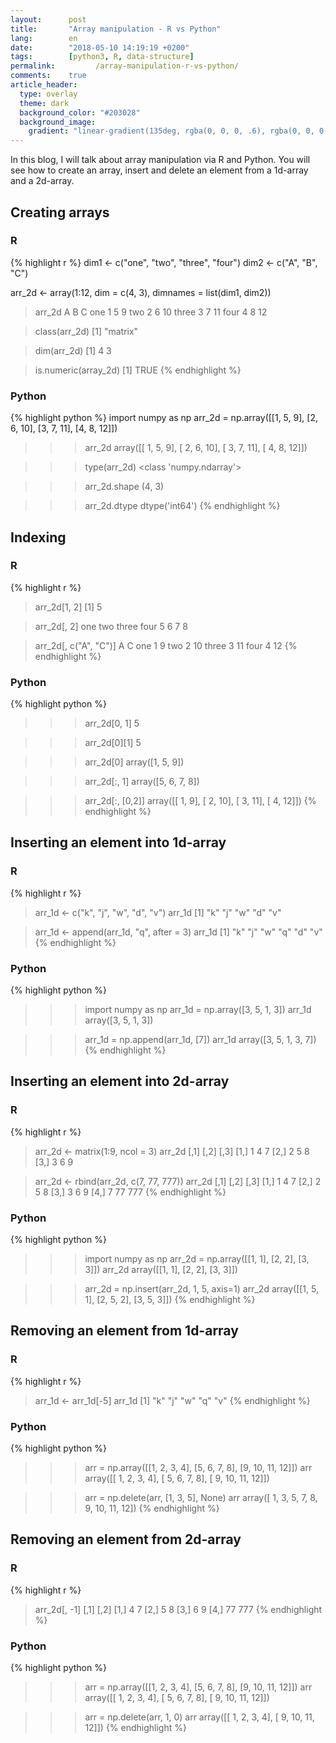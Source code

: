 ```yaml
---
layout:      post
title:       "Array manipulation - R vs Python"
lang:        en
date:        "2018-05-10 14:19:19 +0200"
tags:        [python3, R, data-structure]
permalink:         /array-manipulation-r-vs-python/
comments:    true
article_header:
  type: overlay
  theme: dark
  background_color: "#203028"
  background_image:
    gradient: "linear-gradient(135deg, rgba(0, 0, 0, .6), rgba(0, 0, 0, .4))"
---
```


In this blog, I will talk about array manipulation via R and Python. You will
see how to create an array, insert and delete an element from a 1d-array and a
2d-array.


## Creating arrays

### R
{% highlight r %}
dim1 <- c("one", "two", "three", "four")
dim2 <- c("A", "B", "C")

arr_2d <- array(1:12, dim = c(4, 3), dimnames = list(dim1, dim2))
> arr_2d
      A B  C
one   1 5  9
two   2 6 10
three 3 7 11
four  4 8 12

> class(arr_2d)
[1] "matrix"

> dim(arr_2d)
[1] 4 3

> is.numeric(array_2d)
[1] TRUE
{% endhighlight %}

### Python
{% highlight python %}
import numpy as np
arr_2d = np.array([[1, 5, 9], [2, 6, 10], [3, 7, 11], [4, 8, 12]])
>>> arr_2d
array([[ 1,  5,  9],
       [ 2,  6, 10],
       [ 3,  7, 11],
       [ 4,  8, 12]])

>>> type(arr_2d)
<class 'numpy.ndarray'>

>>> arr_2d.shape
(4, 3)

>>> arr_2d.dtype
dtype('int64')
{% endhighlight %}

## Indexing

### R
{% highlight r %}
> arr_2d[1, 2]
[1] 5

> arr_2d[, 2]
  one   two three  four 
    5     6     7     8 

> arr_2d[, c("A", "C")]
      A  C
one   1  9
two   2 10
three 3 11
four  4 12
{% endhighlight %}

### Python
{% highlight python %}
>>> arr_2d[0, 1]
5

>>> arr_2d[0][1]
5

>>> arr_2d[0]
array([1, 5, 9])

>>> arr_2d[:, 1]
array([5, 6, 7, 8])

>>> arr_2d[:, [0,2]]
array([[ 1,  9],
       [ 2, 10],
       [ 3, 11],
       [ 4, 12]])
{% endhighlight %}

## Inserting an element into 1d-array

### R
{% highlight r %}
> arr_1d <- c("k", "j", "w", "d", "v")
> arr_1d
[1] "k" "j" "w" "d" "v"

> arr_1d <- append(arr_1d, "q", after = 3)
> arr_1d
[1] "k" "j" "w" "q" "d" "v"
{% endhighlight %}

### Python
{% highlight python %}
>>> import numpy as np
>>> arr_1d = np.array([3, 5, 1, 3])
>>> arr_1d
array([3, 5, 1, 3])

>>> arr_1d = np.append(arr_1d, [7])
>>> arr_1d
array([3, 5, 1, 3, 7])
{% endhighlight %}

## Inserting an element into 2d-array

### R
{% highlight r %}
> arr_2d <- matrix(1:9, ncol = 3)
> arr_2d
     [,1] [,2] [,3]
[1,]    1    4    7
[2,]    2    5    8
[3,]    3    6    9

> arr_2d <- rbind(arr_2d, c(7, 77, 777))
> arr_2d
     [,1] [,2] [,3]
[1,]    1    4    7
[2,]    2    5    8
[3,]    3    6    9
[4,]    7   77  777
{% endhighlight %}

### Python
{% highlight python %}
>>> import numpy as np
>>> arr_2d  = np.array([[1, 1], [2, 2], [3, 3]])
>>> arr_2d
array([[1, 1],
       [2, 2],
       [3, 3]])

>>> arr_2d = np.insert(arr_2d, 1, 5, axis=1)
>>> arr_2d
array([[1, 5, 1],
       [2, 5, 2],
       [3, 5, 3]])
{% endhighlight %}

## Removing an element from 1d-array

### R
{% highlight r %}
> arr_1d <- arr_1d[-5]
> arr_1d
[1] "k" "j" "w" "q" "v"
{% endhighlight %}

### Python
{% highlight python %}
>>> arr = np.array([[1, 2, 3, 4], [5, 6, 7, 8], [9, 10, 11, 12]])
>>> arr
array([[ 1,  2,  3,  4],
       [ 5,  6,  7,  8],
       [ 9, 10, 11, 12]])

>>> arr = np.delete(arr, [1, 3, 5], None)
>>> arr
array([ 1,  3,  5,  7,  8,  9, 10, 11, 12])
{% endhighlight %}

## Removing an element from 2d-array

### R
{% highlight r %}
> arr_2d[, -1]
     [,1] [,2]
[1,]    4    7
[2,]    5    8
[3,]    6    9
[4,]   77  777
{% endhighlight %}

### Python
{% highlight python %}
>>> arr = np.array([[1, 2, 3, 4], [5, 6, 7, 8], [9, 10, 11, 12]])
>>> arr
array([[ 1,  2,  3,  4],
       [ 5,  6,  7,  8],
       [ 9, 10, 11, 12]])

>>> arr = np.delete(arr, 1, 0)
>>> arr
array([[ 1,  2,  3,  4],
       [ 9, 10, 11, 12]])
{% endhighlight %}
